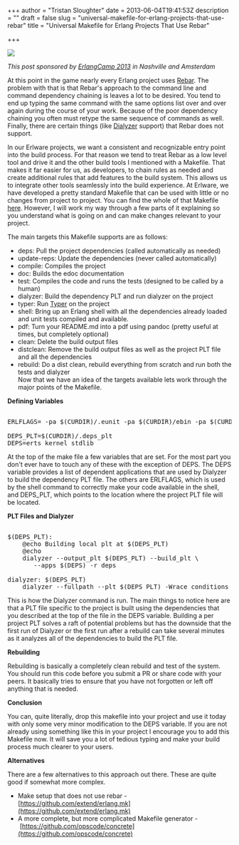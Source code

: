 +++
author = "Tristan Sloughter"
date = 2013-06-04T19:41:53Z
description = ""
draft = false
slug = "universal-makefile-for-erlang-projects-that-use-rebar"
title = "Universal Makefile for Erlang Projects That Use Rebar"

+++

[![](http://www.erlangcamp.com/assets/erlangcamp-logo-afdc8efebef6893f692323ad60d06871.png)](http://www.erlangcamp.org)  
  
_This post sponsored by [ErlangCamp 2013](http://www.erlangcamp.org) in Nashville and Amsterdam_  
  
At this point in the game nearly every Erlang project uses [Rebar](https://github.com/rebar/rebar). The problem with that is that Rebar's approach to the command line and command dependency chaining is leaves a lot to be desired. You tend to end up typing the same command with the same options list over and over again during the course of your work. Because of the poor dependency chaining you often must retype the same sequence of commands as well. Finally, there are certain things (like [Dialyzer](http://www.erlang.org/doc/man/dialyzer.html) support) that Rebar does not support.  
  
In our Erlware projects, we want a consistent and recognizable entry point into the build process. For that reason we tend to treat Rebar as a low level tool and drive it and the other build tools I mentioned with a Makefile. That makes it far easier for us, as developers, to chain rules as needed and create additional rules that add features to the build system. This allows us to integrate other tools seamlessly into the build experience. At Erlware, we have developed a pretty standard Makefile that can be used with little or no changes from project to project. You can find the whole of that Makefile [here](https://gist.github.com/ericbmerritt/5706091). However, I will work my way through a few parts of it explaining so you understand what is going on and can make changes relevant to your project.  
  
The main targets this Makefile supports are as follows:  
  
*   deps: Pull the project dependencies (called automatically as needed)  
*   update-reps: Update the dependencies (never called automatically)  
*   compile: Compiles the project  
*   doc: Builds the edoc documentation  
*   test: Compiles the code and runs the tests (designed to be called by a human)  
*   dialyzer: Build the dependency PLT and run dialyzer on the project  
*   typer: Run [Typer](http://www.erlang.se/workshop/2005/TypEr_Erlang05.pdf‎) on the project  
*   shell: Bring up an Erlang shell with all the dependencies already loaded and unit tests compiled and available.  
*   pdf: Turn your README.md into a pdf using pandoc (pretty useful at times, but completely optional)  
*   clean: Delete the build output files  
*   distclean: Remove the build output files as well as the project PLT file and all the dependencies  
*   rebuild: Do a dist clean, rebuild everything from scratch and run both the tests and dialyzer  
Now that we have an idea of the targets available lets work through the major points of the Makefile.  
  
**Defining Variables**  
  
<pre>  
ERLFLAGS= -pa $(CURDIR)/.eunit -pa $(CURDIR)/ebin -pa $(CURDIR)/deps/*/ebin  
  
DEPS_PLT=$(CURDIR)/.deps_plt  
DEPS=erts kernel stdlib  
</pre>  
  
At the top of the make file a few variables that are set. For the most part you don't ever have to touch any of these with the exception of DEPS. The DEPS variable provides a list of dependent applications that are used by Dialyzer to build the dependency PLT file. The others are ERLFLAGS, which is used by the shell command to correctly make your code available in the shell, and DEPS_PLT, which points to the location where the project PLT file will be located.  
  
**PLT Files and Dialyzer**  
  
<pre>  
$(DEPS_PLT):  
	@echo Building local plt at $(DEPS_PLT)  
	@echo  
	dialyzer --output_plt $(DEPS_PLT) --build_plt \  
	   --apps $(DEPS) -r deps  
  
dialyzer: $(DEPS_PLT)  
	dialyzer --fullpath --plt $(DEPS_PLT) -Wrace_conditions -r ./ebin  
</pre>  
  
This is how the Dialyzer command is run. The main things to notice here are that a PLT file specific to the project is built using the dependencies that you described at the top of the file in the DEPS variable. Building a per project PLT solves a raft of potential problems but has the downside that the first run of Dialyzer or the first run after a rebuild can take several minutes as it analyzes all of the dependencies to build the PLT file.  
  
**Rebuilding**  
  
Rebuilding is basically a completely clean rebuild and test of the system. You should run this code before you submit a PR or share code with your peers. It basically tries to ensure that you have not forgotten or left off anything that is needed.  
  
**Conclusion**  
  
You can, quite literally, drop this makefile into your project and use it today with only some very minor modification to the DEPS variable. If you are not already using something like this in your project I encourage you to add this Makefile now. It will save you a lot of tedious typing and make your build process much clearer to your users.  
  
**Alternatives**  
  
There are a few alternatives to this approach out there. These are quite good if somewhat more complex.  
  
*   Make setup that does not use rebar - [https://github.com/extend/erlang.mk](https://github.com/extend/erlang.mk)  
*   A more complete, but more complicated Makefile generator - [https://github.com/opscode/concrete](https://github.com/opscode/concrete)


